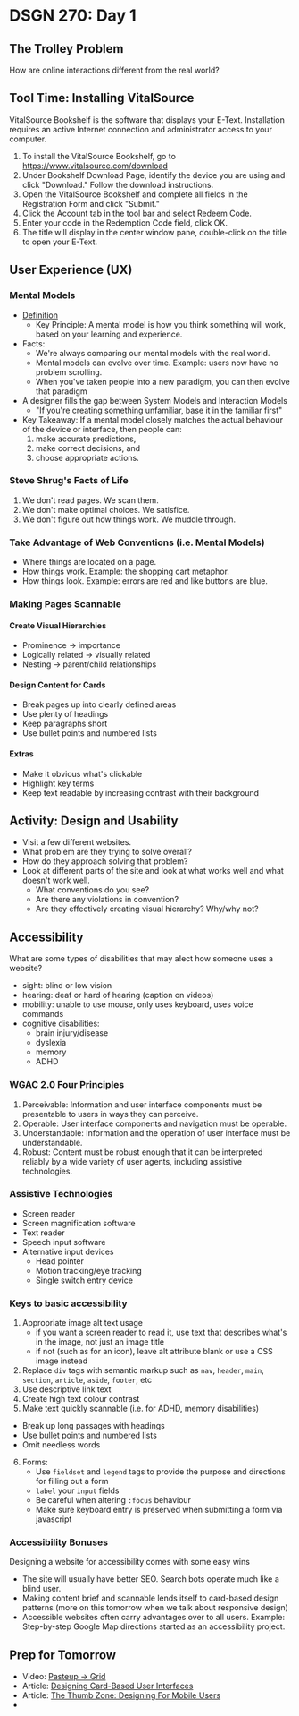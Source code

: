 # DSGN 270: Day 1

## The Trolley Problem
How are online interactions different from the real world?

## Tool Time: Installing VitalSource
VitalSource Bookshelf is the software that displays your E-Text. Installation requires an active Internet connection and administrator access to your computer.

1. To install the VitalSource Bookshelf, go to https://www.vitalsource.com/download
2. Under Bookshelf Download Page, identify the device you are using and click "Download." Follow the download instructions.
3. Open the VitalSource Bookshelf and complete all fields in the Registration Form and click "Submit."
4. Click the Account tab in the tool bar and select Redeem Code.
5. Enter your code in the Redemption Code field, click OK.
6. The title will display in the center window pane, double-click on the title to open your E-Text.

## User Experience (UX)
### Mental Models
- [Definition](https://youtu.be/9gM8K4ooavY?t=241)
  - Key Principle: A mental model is how you think something will work, based on your learning and experience.
- Facts: 
   - We're always comparing our mental models with the real world.
   - Mental models can evolve over time. Example: users now have no problem scrolling.
   - When you've taken people into a new paradigm, you can then evolve that paradigm
- A designer fills the gap between System Models and Interaction Models
   - "If you're creating something unfamiliar, base it in the familiar first"
- Key Takeaway: If a mental model closely matches the actual behaviour of the device or interface, then people can:
    1. make accurate predictions,
    2. make correct decisions, and
    3. choose appropriate actions.

### Steve Shrug's Facts of Life
1. We don't read pages. We scan them.
2. We don't make optimal choices. We satisfice.
3. We don't figure out how things work. We muddle through.

### Take Advantage of Web Conventions (i.e. Mental Models)
- Where things are located on a page.
- How things work. Example: the shopping cart metaphor.
- How things look. Example: errors are red and like buttons are blue.

### Making Pages Scannable
#### Create Visual Hierarchies
- Prominence -> importance
- Logically related -> visually related
- Nesting -> parent/child relationships

#### Design Content for Cards
- Break pages up into clearly defined areas
- Use plenty of headings
- Keep paragraphs short
- Use bullet points and numbered lists

#### Extras
- Make it obvious what's clickable
- Highlight key terms
- Keep text readable by increasing contrast with their background

## Activity: Design and Usability
- Visit a few different websites.
- What problem are they trying to solve overall?
- How do they approach solving that problem?
- Look at different parts of the site and look at
what works well and what doesn't work well.
    - What conventions do you see?
    - Are there any violations in convention?
    - Are they effectively creating visual hierarchy? Why/why not?

## Accessibility
What are some types of disabilities that may a!ect how someone uses a website?
  - sight: blind or low vision
  - hearing: deaf or hard of hearing (caption on videos) 
  - mobility: unable to use mouse, only uses keyboard, uses voice commands
  - cognitive disabilities: 
      - brain injury/disease
      - dyslexia
      - memory
      - ADHD

### WGAC 2.0 Four Principles
1. Perceivable: Information and user interface components must be presentable to users in ways they can perceive.
2. Operable: User interface components and navigation must be operable.
3. Understandable: Information and the operation of user interface must be understandable.
4. Robust: Content must be robust enough that it can be interpreted reliably by a wide variety of user agents, including assistive technologies.

### Assistive Technologies
- Screen reader
- Screen magnification software
- Text reader
- Speech input software
- Alternative input devices
    - Head pointer
    - Motion tracking/eye tracking
    - Single switch entry device

### Keys to basic accessibility
1. Appropriate image alt text usage
    - if you want a screen reader to read it, use text that describes what's in the image, not just an image title
    - if not (such as for an icon), leave alt attribute blank or use a CSS image instead
2. Replace `div` tags with semantic markup such as `nav`, `header`, `main`, `section`, `article`, `aside`, `footer`, etc
3. Use descriptive link text
4. Create high text colour contrast
5. Make text quickly scannable (i.e. for ADHD, memory disabilities)
  - Break up long passages with headings
  - Use bullet points and numbered lists
  - Omit needless words 
6. Forms:
    - Use `fieldset` and `legend` tags to provide the purpose and directions for filling out a form
    - `label` your `input` fields
    - Be careful when altering `:focus` behaviour
    - Make sure keyboard entry is preserved when submitting a form via javascript

### Accessibility Bonuses 
Designing a website for accessibility comes with some easy wins
- The site will usually have better SEO. Search bots operate much like a blind user.
- Making content brief and scannable lends itself to card-based design patterns (more on this tomorrow when we talk about responsive design)
- Accessible websites often carry advantages over to all users. Example: Step-by-step Google Map directions started as an accessibility project.

## Prep for Tomorrow
- Video: [Pasteup -> Grid](https://youtu.be/E005mjqpZ9Y)
- Article: [Designing Card-Based User Interfaces](https://www.smashingmagazine.com/2016/10/designing-card-based-user-interfaces/)
- Article: [The Thumb Zone: Designing For Mobile Users](https://www.smashingmagazine.com/2016/09/the-thumb-zone-designing-for-mobile-users/)
- 
